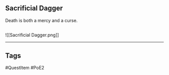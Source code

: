 ## Sacrificial Dagger
Death is both a mercy and a curse.
## 
![[Sacrificial Dagger.png]]

---
## Tags
#QuestItem
#PoE2